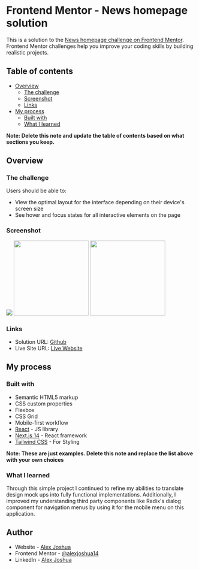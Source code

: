 # Frontend Mentor - News homepage solution

This is a solution to the [News homepage challenge on Frontend Mentor](https://www.frontendmentor.io/challenges/news-homepage-H6SWTa1MFl). Frontend Mentor challenges help you improve your coding skills by building realistic projects. 

## Table of contents

- [Overview](#overview)
  - [The challenge](#the-challenge)
  - [Screenshot](#screenshot)
  - [Links](#links)
- [My process](#my-process)
  - [Built with](#built-with)
  - [What I learned](#what-i-learned)
 
**Note: Delete this note and update the table of contents based on what sections you keep.**

## Overview

### The challenge

Users should be able to:

- View the optimal layout for the interface depending on their device's screen size
- See hover and focus states for all interactive elements on the page

### Screenshot
<img src="https://github.com/Alexjoshua14/Helios-Daily/assets/59298565/04bb79ab-4425-488b-8209-9b6038be2af0" />
<img src="https://github.com/Alexjoshua14/Helios-Daily/assets/59298565/9a5998a2-4089-4770-9a68-96c017ce9cf0" width="200" />
<img src="https://github.com/Alexjoshua14/Helios-Daily/assets/59298565/8445d9d3-5392-4e8c-9e1c-15d13ea0d0d6" width="200" />

### Links

- Solution URL: [Github](https://github.com/Alexjoshua14/Helios-Daily/)
- Live Site URL: [Live Website](https://helios-daily.vercel.app/)

## My process

### Built with

- Semantic HTML5 markup
- CSS custom properties
- Flexbox
- CSS Grid
- Mobile-first workflow
- [React](https://reactjs.org/) - JS library
- [Next.js 14](https://nextjs.org/) - React framework
- [Tailwind CSS](https://tailwindcss.com/) - For Styling

**Note: These are just examples. Delete this note and replace the list above with your own choices**

### What I learned

Through this simple project I continued to refine my abilities to translate design mock ups into fully functional implementations. Additionally, I improved my understanding third party components like Radix's dialog component for navigation menus by using it for the mobile menu on this application.

## Author

- Website - [Alex Joshua](https://alexjoshua.com)
- Frontend Mentor - [@alexjoshua14](https://www.frontendmentor.io/profile/Alexjoshua14)
- LinkedIn - [Alex Joshua](https://www.linkedin.com/in/alexander-joshua)
